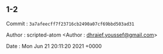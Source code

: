 ## 1-2 

 Commit : `3a7afeecff7f23716cb2490a07cf69bbd503ad31`

 Author : scripted-atom <Author : dhraief.youssef@gmail.com> 

 Date 	: Mon Jun 21 20:11:20 2021 +0000 

